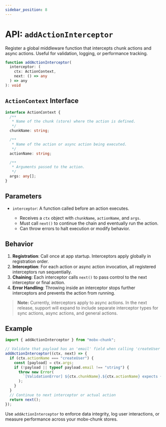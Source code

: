 ```yaml
---
sidebar_position: 8
---
```



# API: `addActionInterceptor`

Register a global middleware function that intercepts chunk actions and async actions. Useful for validation, logging, or performance tracking.

```ts
function addActionInterceptor(
  interceptor: (
    ctx: ActionContext,
    next: () => any
  ) => any
): void
```

## `ActionContext` Interface

```ts
interface ActionContext {
  /**
   * Name of the chunk (store) where the action is defined.
   */
  chunkName: string;

  /**
   * Name of the action or async action being executed.
   */
  actionName: string;

  /**
   * Arguments passed to the action.
   */
  args: any[];
}
```

## Parameters

* `interceptor`: A function called before an action executes.

  * Receives a `ctx` object with `chunkName`, `actionName`, and `args`.
  * Must call `next()` to continue the chain and eventually run the action.
  * Can throw errors to halt execution or modify behavior.

## Behavior

1. **Registration**: Call once at app startup. Interceptors apply globally in registration order.
2. **Interception**: For each action or async action invocation, all registered interceptors run sequentially.
3. **Chaining**: Each interceptor calls `next()` to pass control to the next interceptor or final action.
4. **Error Handling**: Throwing inside an interceptor stops further interceptors and prevents the action from running.

> **Note:** Currently, interceptors apply to async actions. In the next release, support will expand to include separate interceptor types for sync actions, async actions, and general actions.

## Example

```ts
import { addActionInterceptor } from "mobx-chunk";

// Validate that payload has an 'email' field when calling 'createUser'
addActionInterceptor((ctx, next) => {
  if (ctx.actionName === "createUser") {
    const [payload] = ctx.args;
    if (!payload || typeof payload.email !== "string") {
      throw new Error(
        `[ValidationError] ${ctx.chunkName}.${ctx.actionName} expects { email: string }`
      );
    }
  }
  // Continue to next interceptor or actual action
  return next();
});
```

Use `addActionInterceptor` to enforce data integrity, log user interactions, or measure performance across your mobx-chunk stores.
